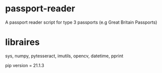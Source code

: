 ﻿# passport-reader

A passport reader script for type 3 passports (e.g Great Britain Passports)


# libraires

sys, numpy, pytesseract, imutils, opencv, datetime, pprint

pip version = 21.1.3
